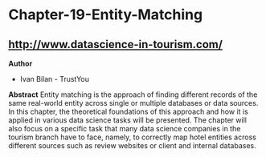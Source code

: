 # Chapter-19-Entity-Matching
## http://www.datascience-in-tourism.com/

**Author**
* Ivan Bilan - TrustYou

**Abstract**
Entity matching is the approach of finding different records of the same real-world entity across single or multiple databases or data sources. In this chapter, the theoretical foundations of this approach and how it is applied in various data science tasks will be presented. The chapter will also focus on a specific task that many data science companies in the tourism branch have to face, namely, to correctly map hotel entities across different sources such as review websites or client and internal databases. 
